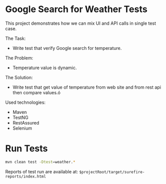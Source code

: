 # Google Search for Weather Tests

This project demonstrates how we can mix UI and API calls in single test case.

The Task:
- Write test that verify Google search for temperature.

The Problem:
- Temperature value is dynamic.

The Solution:
- Write test that get value of temperature from web site and from rest api then compare values.ó

Used technologies:
- Maven
- TestNG
- RestAssured
- Selenium

# Run Tests

```bash
mvn clean test -Dtest=weather.*
```

Reports of test run are available at:
`$projectRoot/target/surefire-reports/index.html`
